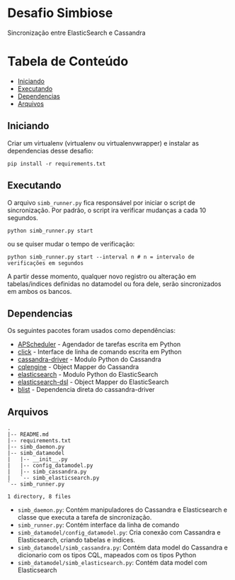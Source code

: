 # Desafio Simbiose

Sincronização entre ElasticSearch e Cassandra

# Tabela de Conteúdo
- [Iniciando](#iniciando)
- [Executando](#executando)
- [Dependencias](#dependencias)
- [Arquivos](#arquivos)

## Iniciando

Criar um virtualenv (virtualenv ou virtualenvwrapper) e instalar as dependencias desse desafio:

	pip install -r requirements.txt

## Executando

O arquivo `simb_runner.py` fica responsável por iniciar o script de sincronização. Por padrão, o script ira verificar mudanças a cada 10 segundos.

	python simb_runner.py start

ou se quiser mudar o tempo de verificação:

	python simb_runner.py start --interval n # n = intervalo de verificações em segundos

A partir desse momento, qualquer novo registro ou alteração em tabelas/indices definidas no datamodel ou fora dele, serão sincronizados em ambos os bancos.

## Dependencias

Os seguintes pacotes foram usados como dependências:
* [APScheduler](apscheduler.readthedocs.org) - Agendador de tarefas escrita em Python
* [click](click.pocoo.org/2/) - Interface de linha de comando escrita em Python
* [cassandra-driver](datastax.github.io/python-driver/getting_started.html) - Modulo Python do Cassandra
* [cqlengine](cqlengine.readthedocs.org) - Object Mapper do Cassandra
* [elasticsearch](elasticsearch-py.rtfd.org/) - Modulo Python do ElasticSearch
* [elasticsearch-dsl](elasticsearch-dsl.readthedocs.org) - Object Mapper do ElasticSearch
* [blist](stutzbachenterprises.com/blist/) - Dependencia direta do cassandra-driver

## Arquivos
	.
	|-- README.md
	|-- requirements.txt
	|-- simb_daemon.py
	|-- simb_datamodel
	|   |-- __init__.py
	|   |-- config_datamodel.py
	|   |-- simb_cassandra.py
	|   `-- simb_elasticsearch.py
	`-- simb_runner.py

	1 directory, 8 files

* `simb_daemon.py`: Contém manipuladores do Cassandra e Elasticsearch e classe que executa a tarefa de sincronização.
* `simb_runner.py`: Contém interface da linha de comando
* `simb_datamodel/config_datamodel.py`: Cria conexão com Cassandra e Elasticsearch, criando tabelas e indices.
* `simb_datamodel/simb_cassandra.py`: Contém data model do Cassandra e dicionario com os tipos CQL, mapeados com os tipos Python
* `simb_datamodel/simb_elasticsearch.py`: Contém data model com Elasticsearch
